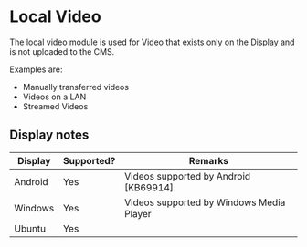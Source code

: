 <!--toc=widgets-->
# Local Video
The local video module is used for Video that exists only on the Display and is not uploaded to the CMS.

Examples are:
 - Manually transferred videos
 - Videos on a LAN
 - Streamed Videos


## Display notes

| Display | Supported? | Remarks                                              |
|---------|------------|------------------------------------------------------|
| Android | Yes        | Videos supported by Android [KB69914]                |
| Windows | Yes        | Videos supported by Windows Media Player             |
| Ubuntu  | Yes        |                                                      |


[1]: https://springsignage.freshdesk.com/support/solutions/articles/69914
